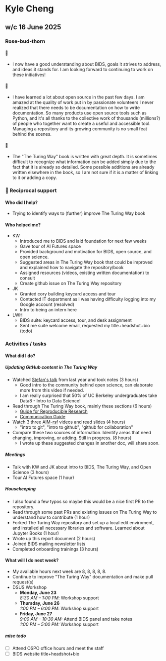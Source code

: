 # Kyle Cheng

## w/c 16 June 2025

### Rose-bud-thorn

#### 🌹

* I now have a good understanding about BIDS, goals it strives to address, and ideas it stands for.
  I am looking forward to continuing to work on these initiatives!

#### 🌱

* I have learned a lot about open source in the past few days. I am amazed at the quality of work put in by passionate volunteers
  I never realized that there needs to be documentation on how to write documentation.
  So many products use open source tools such as Python, and it's all thanks to the collective work of thousands (millions?) of people who together want to create a useful and accessible tool.
  Managing a repository and its growing community is no small feat behind the scenes.

#### 🌵

* The "The Turing Way" book is written with great depth.
  It is sometimes difficult to recognize what information can be added simply due to the fact that it is already so detailed.
  Some possible additions are already written elsewhere in the book, so I am not sure if it is a matter of linking to it or adding a copy.

### 🤝 Reciprocal support

#### Who did I help?

* Trying to identify ways to (further) improve The Turing Way book

#### Who helped me?

* KW
  * Introduced me to BIDS and laid foundation for next few weeks
  * Gave tour of AI Futures space
  * Provided background and motivation for BIDS, open source, and open science.
  * Suggested areas in The Turing Way book that could be improved and explained how to navigate the repository/book
  * Assigned resources (videos, existing written documentation) to consult
  * Create github issue on The Turing Way repository
* JK
  * Granted cory building keycard access and tour
  * Contacted IT department as I was having difficulty logging into my Google account (resolved)
  * Intro to being an intern here
* LWH
  * BIDS suite: keycard access, tour, and desk assignment
  * Sent me suite welcome email, requested my title+headshot+bio (todo)

### Activities / tasks

#### What did I do?

##### Updating GitHub content in The Turing Way

* Watched [Stefan's talk](https://www.youtube.com/watch?v=cmUtiEv4xm4) from last year and took notes (3 hours)
  * Good intro to the community behind open science, can elaborate more from this video if needed.
  * I am really surprised that 50% of UC Berkeley undergraduates take Data8 - Intro to Data Science!
* Read through The Turing Way book, mainly these sections (6 hours)
  * [Guide for Reproducible Research](https://book.the-turing-way.org/reproducible-research/reproducible-research)
  * [Communication Guide](https://book.the-turing-way.org/communication/comms-overview)
* Watch 3 three [AIM-rsf](https://github.com/aim-rsf/training/tree/main/version-control) videos and read slides (4 hours)
  * "intro to git", "intro to github", "github for collaboration"
* Compare these two sources of information. Identify areas that need changing, improving, or adding. Still in progress. (8 hours)
  * I wrote up these suggested changes in another doc, will share soon.

##### Meetings

* Talk with KW and JK about intro to BIDS, The Turing Way, and Open Science (3 hours)
* Tour AI Futures space (1 hour)

##### Housekeeping

* I also found a few typos so maybe this would be a nice first PR to the repository.
* Read through some past PRs and existing issues on The Turing Way to understand how to contribute (1 hour)
* Forked The Turing Way repository and set up a local edit enviroment, and installed all necessary libraries and software. Learned about Jupyter Books (1 hour)
* Wrote up this report document (2 hours)
* Joined BIDS mailing newsletter lists
* Completed onboarding trainings (3 hours)

#### What will I do next week?

* My available hours next week are 8, 8, 8, 8, 8.
* Continue to improve "The Turing Way" documentation and make pull request(s)
* DSUS Workshop
  * **Monday, June 23**  
    *8:30 AM – 1:00 PM*: Workshop support
  * **Thursday, June 26**  
    *1:00 PM – 6:00 PM*: Workshop support
  * **Friday, June 27**  
    *9:00 AM – 10:30 AM:* Attend BIDS panel and take notes  
    *1:00 PM – 5:00 PM:* Workshop support

##### misc todo

* [ ] Attend OSPO office hours and meet the staff
* [ ] BIDS website title+headshot+bio
